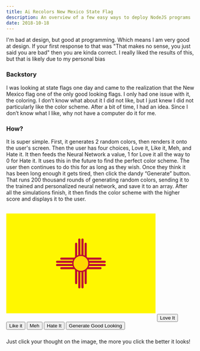 ```yaml
---
title: Ai Recolors New Mexico State Flag
description: An overview of a few easy ways to deploy NodeJS programs
date: 2018-10-18
---
```


I'm bad at design, but good at programming. Which means I am very good at design. If your first response to that was "That makes no sense, you just said you are bad" then you are kinda correct. I really liked the results of this, but that is likely due to my personal bias

### Backstory
I was looking at state flags one day and came to the realization that the New Mexico flag one of the only good looking flags. I only had one issue with it, the coloring. I don’t know what about it I did not like, but I just knew I did not particularly like the color scheme. After a bit of time, I had an idea. Since I don’t know what I like, why not have a computer do it for me. 

### How?
It is super simple. First, it generates 2 random colors, then renders it onto the user's screen. Then the user has four choices, Love it, Like it, Meh, and Hate it. It then feeds the Neural Network a value, 1 for Love it all the way to 0 for Hate it. It uses this in the future to find the perfect color scheme. The user then continues to do this for as long as they wish. Once they think it has been long enough it gets tired, then click the dandy “Generate” button. That runs 200 thousand rounds of generating random colors, sending it to the trained and personalized neural network, and save it to an array. After all the simulations finish, it then finds the color scheme with the higher score and displays it to the user.

<svg xmlns="http://www.w3.org/2000/svg" width="400" height="300" xmlns:xlink="http://www.w3.org/1999/xlink"
    viewBox="0 0 1200 800" style="max-width: 100%;">
    <rect class="flag" fill="#fff700" width="1200" height="800" />
    <g transform="translate(600,400)" stroke="#bf0a30" class="star">
        <path id="lin"
            d="M157.344,38.2812H-157.344M191.375,12.75H-191.375M191.375-12.75H-191.375M157.344-38.2812H-157.344"
            stroke-width="17" stroke-linecap="round" />
        <use transform="rotate(90)" xlink:href="#lin" />
        <circle class="flag" fill="#ffd700" r="64.3125" stroke-width="10.625" />
    </g>
</svg>
<button onclick="rank(1)">Love It</button>
<button onclick="rank(0.4)">Like it</button>
<button onclick="rank(0.1)">Meh</button>
<button onclick="rank(0)">Hate It</button>
<button onclick="bestFlag(100000)">Generate Good Looking</button>
<h3 id="data"></h3>
<p>Just click your thought on the image, the more you click the better it looks!</p>

<script src='https://unpkg.com/brain.js@1.1.2/browser.min.js'></script>
<script>
    var net = new brain.NeuralNetwork();

    var data = [{
        input: [0, 0, 0, 0, 0, 0],
        output: [0]
    }, {
        input: [1, 1, 1, 1, 1, 1],
        output: [0]
    }];

    net.train(data);

    var times = 0;

    const getRandomColorValue = (maxVal) => {
        return Math.floor(Math.random() * maxVal);
    };

    function rank(value) {

        times++;

        data.push({
            input: colors,
            output: [value]
        });

        if (times === 1) {
            net.train(data);
        }

        colors = [getRandomColorValue(255) / 255, getRandomColorValue(255) / 255, getRandomColorValue(255) / 255, getRandomColorValue(255) / 255, getRandomColorValue(255) / 255, getRandomColorValue(255) / 255];

        setStarColor([colors[0], colors[1], colors[2]]);

        setFlagColor([colors[3], colors[4], colors[5]]);

        updateUser(net.run(colors));

    }

    function setStarColor(color) {
        document.getElementsByClassName("star")[0].style.stroke = `rgb(${color[0]*255},${color[1]*255},${color[2]*255})`;
    }

    function updateUser(data) {
        document.getElementById("data").innerHTML = "Chance You May Like it " + (data[0] * 100).toFixed(1) + "%";
    }

    function setFlagColor(color) {
        document.getElementsByClassName("flag")[0].style.fill = `rgb(${color[0]*255},${color[1]*255},${color[2]*255})`;
        document.getElementsByClassName("flag")[1].style.fill = `rgb(${color[0]*255},${color[1]*255},${color[2]*255})`;
    }

    var colors = [0.74901960784, 0.03921568627, 0.18823529412, 1, 0.8431372549, 0];

    setStarColor([colors[0], colors[1], colors[2]]);

    setFlagColor([colors[3], colors[4], colors[5]]);

    updateUser(net.run(colors));


    function bestFlag(loops) {
        net.train(data);
        var results = [];
        for (let i = 0; i < loops; i++) {
            colors = [getRandomColorValue(255) / 255, getRandomColorValue(255) / 255, getRandomColorValue(255) / 255,
                getRandomColorValue(255) / 255, getRandomColorValue(255) / 255, getRandomColorValue(255) / 255
            ];
            const [score] = net.run(colors);
            results.push({
                ...colors,
                score
            });
        }

        const sortedResults = results.sort((a, b) => b.score - a.score);



        colors = sortedResults[0];

        delete colors.score;

        colors = [sortedResults[0][0], sortedResults[0][1], sortedResults[0][2], sortedResults[0][3], sortedResults[0][4], sortedResults[0][5]];

        setStarColor([colors[0], colors[1], colors[2]]);

        setFlagColor([colors[3], colors[4], colors[5]]);

        updateUser(net.run(colors));

    }
</script>